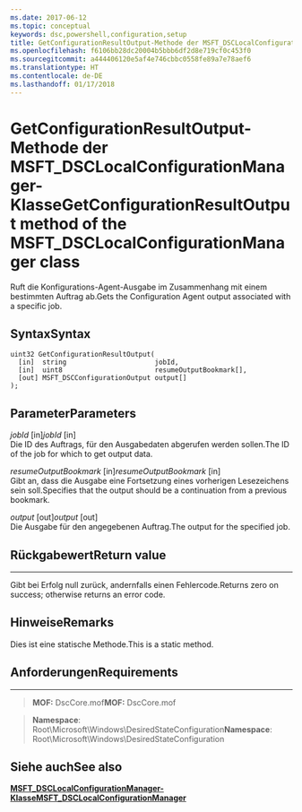 ```yaml
---
ms.date: 2017-06-12
ms.topic: conceptual
keywords: dsc,powershell,configuration,setup
title: GetConfigurationResultOutput-Methode der MSFT_DSCLocalConfigurationManager-Klasse
ms.openlocfilehash: f6106bb28dc20004b5bbb6df2d8e719cf0c453f0
ms.sourcegitcommit: a444406120e5af4e746cbbc0558fe89a7e78aef6
ms.translationtype: HT
ms.contentlocale: de-DE
ms.lasthandoff: 01/17/2018
---
```

# <a name="getconfigurationresultoutput-method-of-the-msftdsclocalconfigurationmanager-class"></a><span data-ttu-id="6ac6d-103">GetConfigurationResultOutput-Methode der MSFT_DSCLocalConfigurationManager-Klasse</span><span class="sxs-lookup"><span data-stu-id="6ac6d-103">GetConfigurationResultOutput method of the MSFT_DSCLocalConfigurationManager class</span></span>

<span data-ttu-id="6ac6d-104">Ruft die Konfigurations-Agent-Ausgabe im Zusammenhang mit einem bestimmten Auftrag ab.</span><span class="sxs-lookup"><span data-stu-id="6ac6d-104">Gets the Configuration Agent output associated with a specific job.</span></span>

<a name="syntax"></a><span data-ttu-id="6ac6d-105">Syntax</span><span class="sxs-lookup"><span data-stu-id="6ac6d-105">Syntax</span></span>
------

```mof
uint32 GetConfigurationResultOutput(
  [in]  string                      jobId,
  [in]  uint8                       resumeOutputBookmark[],
  [out] MSFT_DSCConfigurationOutput output[]
);
```

<a name="parameters"></a><span data-ttu-id="6ac6d-106">Parameter</span><span class="sxs-lookup"><span data-stu-id="6ac6d-106">Parameters</span></span>
----------

<span data-ttu-id="6ac6d-107">*jobId* \[in\]</span><span class="sxs-lookup"><span data-stu-id="6ac6d-107">*jobId* \[in\]</span></span>  
<span data-ttu-id="6ac6d-108">Die ID des Auftrags, für den Ausgabedaten abgerufen werden sollen.</span><span class="sxs-lookup"><span data-stu-id="6ac6d-108">The ID of the job for which to get output data.</span></span>

<span data-ttu-id="6ac6d-109">*resumeOutputBookmark* \[in\]</span><span class="sxs-lookup"><span data-stu-id="6ac6d-109">*resumeOutputBookmark* \[in\]</span></span>  
<span data-ttu-id="6ac6d-110">Gibt an, dass die Ausgabe eine Fortsetzung eines vorherigen Lesezeichens sein soll.</span><span class="sxs-lookup"><span data-stu-id="6ac6d-110">Specifies that the output should be a continuation from a previous bookmark.</span></span>

<span data-ttu-id="6ac6d-111">*output* \[out\]</span><span class="sxs-lookup"><span data-stu-id="6ac6d-111">*output* \[out\]</span></span>  
<span data-ttu-id="6ac6d-112">Die Ausgabe für den angegebenen Auftrag.</span><span class="sxs-lookup"><span data-stu-id="6ac6d-112">The output for the specified job.</span></span>

## <a name="return-value"></a><span data-ttu-id="6ac6d-113">Rückgabewert</span><span class="sxs-lookup"><span data-stu-id="6ac6d-113">Return value</span></span>
------------

<span data-ttu-id="6ac6d-114">Gibt bei Erfolg null zurück, andernfalls einen Fehlercode.</span><span class="sxs-lookup"><span data-stu-id="6ac6d-114">Returns zero on success; otherwise returns an error code.</span></span>

## <a name="remarks"></a><span data-ttu-id="6ac6d-115">Hinweise</span><span class="sxs-lookup"><span data-stu-id="6ac6d-115">Remarks</span></span>

<span data-ttu-id="6ac6d-116">Dies ist eine statische Methode.</span><span class="sxs-lookup"><span data-stu-id="6ac6d-116">This is a static method.</span></span>

## <a name="requirements"></a><span data-ttu-id="6ac6d-117">Anforderungen</span><span class="sxs-lookup"><span data-stu-id="6ac6d-117">Requirements</span></span>
------------
><span data-ttu-id="6ac6d-118">**MOF:** DscCore.mof</span><span class="sxs-lookup"><span data-stu-id="6ac6d-118">**MOF:** DscCore.mof</span></span>

><span data-ttu-id="6ac6d-119">**Namespace**: Root\Microsoft\Windows\DesiredStateConfiguration</span><span class="sxs-lookup"><span data-stu-id="6ac6d-119">**Namespace**: Root\Microsoft\Windows\DesiredStateConfiguration</span></span>


## <a name="see-also"></a><span data-ttu-id="6ac6d-120">Siehe auch</span><span class="sxs-lookup"><span data-stu-id="6ac6d-120">See also</span></span>


[<span data-ttu-id="6ac6d-121">**MSFT_DSCLocalConfigurationManager-Klasse**</span><span class="sxs-lookup"><span data-stu-id="6ac6d-121">**MSFT_DSCLocalConfigurationManager**</span></span>](msft-dsclocalconfigurationmanager.md)

 

 



